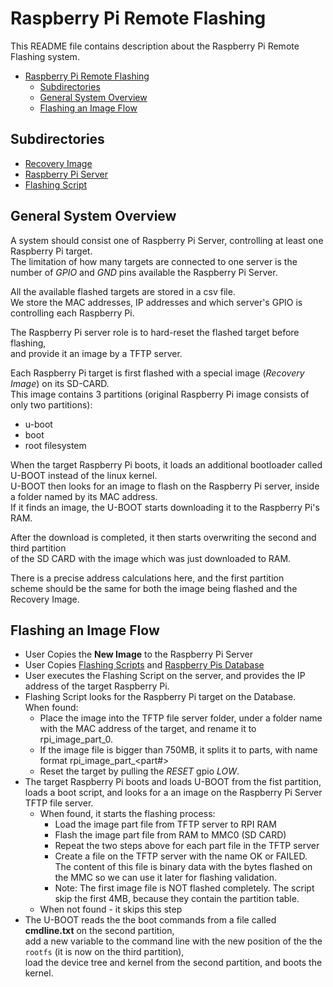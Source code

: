 # Raspberry Pi Remote Flashing

This README file contains description about the Raspberry Pi Remote Flashing system.

- [Raspberry Pi Remote Flashing](#raspberry-pi-remote-flashing)
  - [Subdirectories](#subdirectories)
  - [General System Overview](#general-system-overview)
  - [Flashing an Image Flow](#flashing-an-image-flow)

## Subdirectories

* [Recovery Image](recovery_image)  
* [Raspberry Pi Server](server)  
* [Flashing Script](scripts)  

## General System Overview

A system should consist one of Raspberry Pi Server, controlling at least one Raspberry Pi target.  
The limitation of how many targets are connected to one server is the number of *GPIO* and *GND* pins available the Raspberry Pi Server.  
  
All the available flashed targets are stored in a csv file.  
We store the MAC addresses, IP addresses and which server's GPIO is controlling each Raspberry Pi.
  
The Raspberry Pi server role is to hard-reset the flashed target before flashing,  
and provide it an image by a TFTP server.
  
Each Raspberry Pi target is first flashed with a special image (*Recovery Image*) on its SD-CARD.  
This image contains 3 partitions (original Raspberry Pi image consists of only two partitions):  

* u-boot
* boot
* root filesystem

When the target Raspberry Pi boots, it loads an additional bootloader called U-BOOT instead of the linux kernel.  
U-BOOT then looks for an image to flash on the Raspberry Pi server, inside a folder named by its MAC address.  
If it finds an image, the U-BOOT starts downloading it to the Raspberry Pi's RAM.
  
After the download is completed, it then starts overwriting the second and third partition  
of the SD CARD with the image which was just downloaded to RAM.  
  
There is a precise address calculations here, and the first partition  
scheme should be the same for both the image being flashed and the Recovery Image.  

## Flashing an Image Flow

* User Copies the **New Image** to the Raspberry Pi Server  
* User Copies [Flashing Scripts](scripts) and [Raspberry Pis Database](scripts/db)  
* User executes the Flashing Script on the server, and provides the IP address of the target Raspberry Pi.  
* Flashing Script looks for the Raspberry Pi target on the Database.  
  When found:  
  * Place the image into the TFTP file server folder, under a folder name  
    with the MAC address of the target,  and rename it to rpi_image_part_0.
  * If the image file is bigger than 750MB, it splits it to parts, with name format rpi_image_part_<part#>
  * Reset the target by pulling the *RESET* gpio *LOW*.
* The target Raspberry Pi boots and loads U-BOOT from the fist partition,  
  loads a boot script, and looks for a an image on the Raspberry Pi Server TFTP file server.
  * When found, it starts the flashing process:
    * Load the image part file from TFTP server to RPI RAM
    * Flash the image part file from RAM to MMC0 (SD CARD)
    * Repeat the two steps above for each part file in the TFTP server
    * Create a file on the TFTP server with the name OK or FAILED.  
         The content of this file is binary data with the bytes flashed on the MMC so we can use it later for flashing validation.
    * Note: The first image file is NOT flashed completely. The script skip the first 4MB, because they contain the partition table.
  * When not found - it skips this step
* The U-BOOT reads the the boot commands from a file called **cmdline.txt** on the second partition,  
 add a new variable to the command line with the new position of the the `rootfs` (it is now on the third partition),  
 load the device tree and kernel from the second partition, and boots the kernel.

